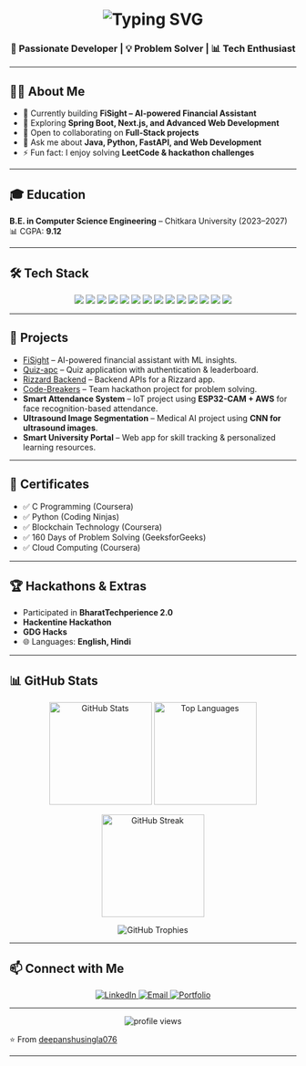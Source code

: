 <h1 align="center">
  <img src="https://readme-typing-svg.herokuapp.com?font=Fira+Code&size=28&pause=1000&color=00F5D4&center=true&vCenter=true&width=600&lines=Hi+%F0%9F%91%8B%2C+I'm+Deepanshu+Singla;Full+Stack+Developer+%F0%9F%92%BB;Passionate+Problem+Solver+%F0%9F%A7%A0" alt="Typing SVG"/>
</h1>

<h3 align="center">🚀 Passionate Developer | 💡 Problem Solver | 📊 Tech Enthusiast</h3>

---

## 🧑‍💻 About Me  

- 🔭 Currently building **FiSight – AI-powered Financial Assistant**  
- 🌱 Exploring **Spring Boot, Next.js, and Advanced Web Development**  
- 👯 Open to collaborating on **Full-Stack projects**  
- 💬 Ask me about **Java, Python, FastAPI, and Web Development**  
- ⚡ Fun fact: I enjoy solving **LeetCode & hackathon challenges**  

---

## 🎓 Education  
**B.E. in Computer Science Engineering** – Chitkara University (2023–2027)  
📊 CGPA: **9.12**  

---

## 🛠️ Tech Stack  

<p align="center">
  <!-- Languages -->
  <img src="https://img.shields.io/badge/Java-%23ED8B00.svg?style=for-the-badge&logo=java&logoColor=white"/>
  <img src="https://img.shields.io/badge/Python-3776AB.svg?style=for-the-badge&logo=python&logoColor=white"/>
  <img src="https://img.shields.io/badge/C++-00599C.svg?style=for-the-badge&logo=cplusplus&logoColor=white"/>
  <img src="https://img.shields.io/badge/C-00599C.svg?style=for-the-badge&logo=c&logoColor=white"/>
  <img src="https://img.shields.io/badge/JavaScript-F7DF1E.svg?style=for-the-badge&logo=javascript&logoColor=black"/>
  <img src="https://img.shields.io/badge/TypeScript-3178C6.svg?style=for-the-badge&logo=typescript&logoColor=white"/>
  
  <!-- Frameworks -->
  <img src="https://img.shields.io/badge/Spring%20Boot-6DB33F.svg?style=for-the-badge&logo=springboot&logoColor=white"/>
  <img src="https://img.shields.io/badge/Next.js-000000.svg?style=for-the-badge&logo=nextdotjs&logoColor=white"/>
  <img src="https://img.shields.io/badge/React-20232A.svg?style=for-the-badge&logo=react&logoColor=61DAFB"/>
  <img src="https://img.shields.io/badge/FastAPI-009688.svg?style=for-the-badge&logo=fastapi&logoColor=white"/>
  
  <!-- Tools -->
  <img src="https://img.shields.io/badge/Git-F05032.svg?style=for-the-badge&logo=git&logoColor=white"/>
  <img src="https://img.shields.io/badge/GitHub-181717.svg?style=for-the-badge&logo=github&logoColor=white"/>
  <img src="https://img.shields.io/badge/Docker-2496ED.svg?style=for-the-badge&logo=docker&logoColor=white"/>
  <img src="https://img.shields.io/badge/AWS-232F3E.svg?style=for-the-badge&logo=amazon-aws&logoColor=white"/>
</p>

---

## 🚀 Projects  

- [FiSight](https://github.com/deepanshusingla076/FiSight.git) – AI-powered financial assistant with ML insights.  
- [Quiz-apc](https://github.com/deepanshusingla076/Quiz-apc.git) – Quiz application with authentication & leaderboard.  
- [Rizzard Backend](https://github.com/deepanshusingla076/rizzard_backend.git) – Backend APIs for a Rizzard app.  
- [Code-Breakers](https://github.com/deepanshusingla076/Code-Breakers.git) – Team hackathon project for problem solving.  
- **Smart Attendance System** – IoT project using **ESP32-CAM + AWS** for face recognition-based attendance.  
- **Ultrasound Image Segmentation** – Medical AI project using **CNN for ultrasound images**.  
- **Smart University Portal** – Web app for skill tracking & personalized learning resources.  

---

## 🏅 Certificates  

- ✅ C Programming (Coursera)  
- ✅ Python (Coding Ninjas)  
- ✅ Blockchain Technology (Coursera)  
- ✅ 160 Days of Problem Solving (GeeksforGeeks)  
- ✅ Cloud Computing (Coursera)  

---

## 🏆 Hackathons & Extras  

- Participated in **BharatTechperience 2.0**  
- **Hackentine Hackathon**  
- **GDG Hacks**  
- 🌐 Languages: **English, Hindi**  

---

## 📊 GitHub Stats  

<p align="center">
  <img src="https://github-readme-stats.vercel.app/api?username=deepanshusingla076&show_icons=true&include_all_commits=true&count_private=true&theme=tokyonight&rank_icon=github&hide_border=false" alt="GitHub Stats" height="180em"/>
  <img src="https://github-readme-stats.vercel.app/api/top-langs/?username=deepanshusingla076&layout=compact&langs_count=8&theme=tokyonight&hide_border=false" alt="Top Languages" height="180em"/>
</p>

<p align="center">
  <img src="https://streak-stats.demolab.com?user=deepanshusingla076&theme=tokyonight&hide_border=false" alt="GitHub Streak" height="180em"/>
</p>

<p align="center">
  <img src="https://github-profile-trophy.vercel.app/?username=deepanshusingla076&theme=tokyonight&no-frame=false&no-bg=true&margin-w=5" alt="GitHub Trophies"/>
</p>

---

## 📫 Connect with Me  

<p align="center">
  <a href="https://www.linkedin.com/in/deepanshu-singla-519057335">
    <img src="https://img.shields.io/badge/LinkedIn-Deepanshu%20Singla-blue?style=for-the-badge&logo=linkedin" alt="LinkedIn"/>
  </a>
  <a href="mailto:deepanshusingla0076@gmail.com">
    <img src="https://img.shields.io/badge/Email-Deepanshusingla0076%40gmail.com-red?style=for-the-badge&logo=gmail" alt="Email"/>
  </a>
  <a href="#">
    <img src="https://img.shields.io/badge/Portfolio-Coming%20Soon-orange?style=for-the-badge&logo=firefox" alt="Portfolio"/>
  </a>
</p>

---

<p align="center"> 
  <img src="https://komarev.com/ghpvc/?username=deepanshusingla076&label=Profile%20Views&color=0e75b6&style=for-the-badge" alt="profile views"/> 
</p>

⭐ From [deepanshusingla076](https://github.com/deepanshusingla076)</p>

---
